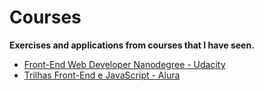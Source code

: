 # Courses
**Exercises and applications from courses that I have seen.**

+ [Front-End Web Developer Nanodegree - Udacity](/courses/front-end-web-developer-nanodegree/)
+ [Trilhas Front-End e JavaScript - Alura](/courses/alura/trilha-frontend/)
